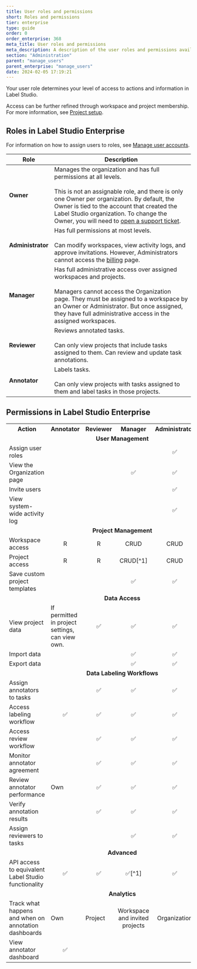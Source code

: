 ```yaml
---
title: User roles and permissions
short: Roles and permissions
tier: enterprise
type: guide
order: 0
order_enterprise: 368
meta_title: User roles and permissions
meta_description: A description of the user roles and permissions available in Label Studio Enterprise. 
section: "Administration"
parent: "manage_users"
parent_enterprise: "manage_users"
date: 2024-02-05 17:19:21
---
```


Your user role determines your level of access to actions and information in Label Studio. 

Access can be further refined through workspace and project membership. For more information, see [Project setup](setup_project). 

## Roles in Label Studio Enterprise

For information on how to assign users to roles, see [Manage user accounts](admin_manage_lse).

| Role          | Description                                                                                                                                                                                  |
| ------------- | -------------------------------------------------------------------------------------------------------------------------------------------------------------------------------------------- |
| **Owner**         | Manages the organization and has full permissions at all levels.<br><br>This is not an assignable role, and there is only one Owner per organization. By default, the Owner is tied to the account that created the Label Studio organization. To change the Owner, you will need to [open a support ticket](https://support.humansignal.com/hc/en-us/requests/new).                                                           |
| **Administrator** | Has full permissions at most levels.<br><br>Can modify workspaces, view activity logs, and approve invitations. However, Administrators cannot access the [billing](billing) page.                            |
| **Manager**       | Has full administrative access over assigned workspaces and projects.<br><br>Managers cannot access the Organization page. They must be assigned to a workspace by an Owner or Administrator. But once assigned, they have full administrative access in the assigned workspaces. |
| **Reviewer**      | Reviews annotated tasks.<br><br>Can only view projects that include tasks assigned to them. Can review and update task annotations.                                                                              |
| **Annotator**     | Labels tasks.<br><br>Can only view projects with tasks assigned to them and label tasks in those projects.                                                                                               |


## Permissions in Label Studio Enterprise

<table>
  <tr>
    <th>Action</th>
    <th>Annotator</th>
    <th>Reviewer</th>
    <th>Manager</th>
    <th>Administrator</th>
    <th>Owner</th>
  </tr>
  <tr>
    <td colspan="6" style="text-align:center"><b>User Management</b></td>
  </tr>
  <tr>
    <td>Assign user roles</td>
    <td></td>
    <td></td>
    <td></td>
    <td style="text-align:center">✅</td>
    <td style="text-align:center">✅</td>
  </tr>
  <tr>
    <td>View the Organization page</td>
    <td></td>
    <td></td>
    <td style="text-align:center">✅</td>
    <td style="text-align:center">✅</td>
    <td style="text-align:center">✅</td>
  </tr>
  <tr>
    <td>Invite users</td>
    <td></td>
    <td></td>
    <td></td>
    <td style="text-align:center">✅</td>
    <td style="text-align:center">✅</td>
  </tr>
  <tr>
    <td>View system-wide activity log</td>
    <td></td>
    <td></td>
    <td></td>
    <td style="text-align:center">✅</td>
    <td style="text-align:center">✅</td>
  </tr>
<td colspan="6" style="text-align:center"><b>Project Management</b></td>
</tr>
  <tr>
    <td>Workspace access</td>
    <td style="text-align:center">R</td>
    <td style="text-align:center">R</td>
    <td style="text-align:center">CRUD</td>
    <td style="text-align:center">CRUD</td>
    <td style="text-align:center">CRUD</td>
  </tr>
 <tr>
  <tr>
    <td>Project access</td>
    <td style="text-align:center">R</td>
    <td style="text-align:center">R</td>
    <td style="text-align:center">CRUD[^1]</td>
    <td style="text-align:center">CRUD</td>
    <td style="text-align:center">CRUD</td>
  </tr>
  <tr>
    <td>Save custom project templates</td>
    <td></td>
    <td></td>
    <td style="text-align:center">✅</td>
    <td style="text-align:center">✅</td>
    <td style="text-align:center">✅</td>
  </tr>
  <tr>
    <td colspan="6" style="text-align:center"><b>Data Access</b></td>
  </tr>
  <tr>
    <td>View project data</td>
    <td>If permitted in project settings, can view own.</td>
    <td style="text-align:center">✅</td>
    <td style="text-align:center">✅</td>
    <td style="text-align:center">✅</td>
    <td style="text-align:center">✅</td>
  </tr>
  <tr>
    <td>Import data</td>
    <td></td>
    <td></td>
    <td style="text-align:center">✅</td>
    <td style="text-align:center">✅</td>
    <td style="text-align:center">✅</td>
  </tr>
  <tr>
    <td>Export data</td>
    <td></td>
    <td></td>
    <td style="text-align:center">✅</td>
    <td style="text-align:center">✅</td>
    <td style="text-align:center">✅</td>
  </tr>
  <tr>
    <td colspan="6" style="text-align:center"><b>Data Labeling Workflows</b></td>
  </tr>
  <tr>
    <td>Assign annotators to tasks</td>
    <td></td>
    <td style="text-align:center">✅</td>
    <td style="text-align:center">✅</td>
    <td style="text-align:center">✅</td>
    <td style="text-align:center">✅</td>
  </tr>
  <tr>
    <td>Access labeling workflow</td>
    <td style="text-align:center">✅</td>
    <td style="text-align:center">✅</td>
    <td style="text-align:center">✅</td>
    <td style="text-align:center">✅</td>
    <td style="text-align:center">✅</td>
  </tr>
  <tr>
    <td>Access review workflow</td>
    <td></td>
    <td style="text-align:center">✅</td>
    <td style="text-align:center">✅</td>
    <td style="text-align:center">✅</td>
    <td style="text-align:center">✅</td>
  </tr>
  <tr>
    <td>Monitor annotator agreement</td>
    <td></td>
    <td style="text-align:center">✅</td>
    <td style="text-align:center">✅</td>
    <td style="text-align:center">✅</td>
    <td style="text-align:center">✅</td>
  </tr>
  <tr>
    <td>Review annotator performance</td>
    <td>Own</td>
    <td style="text-align:center">✅</td>
    <td style="text-align:center">✅</td>
    <td style="text-align:center">✅</td>
    <td style="text-align:center">✅</td>
  </tr>
  <tr>
    <td>Verify annotation results</td>
    <td></td>
    <td style="text-align:center">✅</td>
    <td style="text-align:center">✅</td>
    <td style="text-align:center">✅</td>
    <td style="text-align:center">✅</td>
  </tr>
  <tr>
    <td>Assign reviewers to tasks</td>
    <td></td>
    <td></td>
    <td style="text-align:center">✅</td>
    <td style="text-align:center">✅</td>
    <td style="text-align:center">✅</td>
  </tr>
  <tr>
    <td colspan="6" style="text-align:center"><b>Advanced</b></td>
  </tr>
  <tr>
    <td>API access to equivalent Label Studio functionality</td>
    <td style="text-align:center">✅</td>
    <td style="text-align:center">✅</td>
    <td style="text-align:center">✅[^1]</td>
    <td style="text-align:center">✅</td>
    <td style="text-align:center">✅</td>
  </tr>
  <tr>
    <td colspan="6" style="text-align:center"><b>Analytics</b></td>
  </tr>
  <tr>
    <td>Track what happens and when on annotation dashboards</td>
    <td>Own</td>
    <td>Project</td>
    <td style="text-align:center">Workspace and invited projects</td>
    <td style="text-align:center">Organization</td>
    <td style="text-align:center">Organization</td>
  </tr>
  <tr>
    <td>View annotator dashboard</td>
    <td style="text-align:center">✅</td>
    <td></td>
    <td></td>
    <td></td>
    <td></td>
  </tr>
</table>


[^1]: For their own workspaces and invited projects


